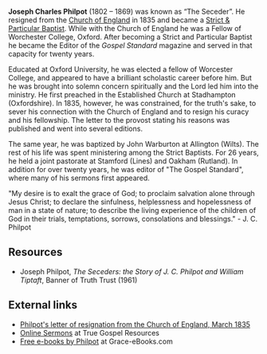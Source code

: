 **Joseph Charles Philpot** (1802 – 1869) was known as “The
Seceder”. He resigned from the
[Church of England](Church_of_England "Church of England") in 1835
and became a
[Strict & Particular Baptist](Strict_&_Particular_Baptist "Strict & Particular Baptist").
While with the Church of England he was a Fellow of Worchester
College, Oxford. After becoming a Strict and Particular Baptist he
became the Editor of the *Gospel Standard* magazine and served in
that capacity for twenty years.

Educated at Oxford University, he was elected a fellow of Worcester
College, and appeared to have a brilliant scholastic career before
him. But he was brought into solemn concern spiritually and the
Lord led him into the ministry. He first preached in the
Established Church at Stadhampton (Oxfordshire). In 1835, however,
he was constrained, for the truth's sake, to sever his connection
with the Church of England and to resign his curacy and his
fellowship. The letter to the provost stating his reasons was
published and went into several editions.

The same year, he was baptized by John Warburton at Allington
(Wilts). The rest of his life was spent ministering among the
Strict Baptists. For 26 years, he held a joint pastorate at
Stamford (Lines) and Oakham (Rutland). In addition for over twenty
years, he was editor of "The Gospel Standard", where many of his
sermons first appeared.

"My desire is to exalt the grace of God; to proclaim salvation
alone through Jesus Christ; to declare the sinfulness, helplessness
and hopelessness of man in a state of nature; to describe the
living experience of the children of God in their trials,
temptations, sorrows, consolations and blessings." - J. C. Philpot
## Resources

-   Joseph Philpot,
    *The Seceders: the Story of J. C. Philpot and William Tiptaft*,
    Banner of Truth Trust (1961)

## External links

-   [Philpot's letter of resignation from the Church of England, March 1835](http://www.gracegems.org/Philpot/letter.htm)
-   [Online Sermons](http://www.truegospel.net/Philpot/) at True
    Gospel Resources
-   [Free e-books by Philpot](http://grace-ebooks.com/library/index.php?dir=J%20C%20Philpot/)
    at Grace-eBooks.com



